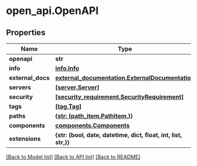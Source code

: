# open_api.OpenAPI

## Properties
Name | Type | Description | Notes
------------ | ------------- | ------------- | -------------
**openapi** | **str** |  | [optional] 
**info** | [**info.Info**](Info.md) |  | [optional] 
**external_docs** | [**external_documentation.ExternalDocumentation**](ExternalDocumentation.md) |  | [optional] 
**servers** | [**[server.Server]**](Server.md) |  | [optional] 
**security** | [**[security_requirement.SecurityRequirement]**](SecurityRequirement.md) |  | [optional] 
**tags** | [**[tag.Tag]**](Tag.md) |  | [optional] 
**paths** | [**{str: (path_item.PathItem,)}**](PathItem.md) |  | [optional] 
**components** | [**components.Components**](Components.md) |  | [optional] 
**extensions** | **{str: (bool, date, datetime, dict, float, int, list, str,)}** |  | [optional] 

[[Back to Model list]](../README.md#documentation-for-models) [[Back to API list]](../README.md#documentation-for-api-endpoints) [[Back to README]](../README.md)


